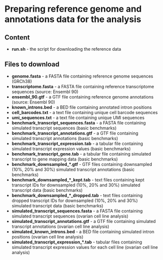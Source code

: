 # Preparing reference genome and annotations data for the analysis

## Content

  * **run.sh** - the script for downloading the reference data
  
## Files to download

  * **genome.fasta** - a FASTA file containing reference genome sequences (GRCh38)
  * **transcriptome.fasta** - a FASTA file containing reference transcriptome sequences (source: Ensembl 90)
  * **ensembl_90.gtf** - a GTF file containing reference genome annotations (source: Ensembl 90)
  * **known_introns.bed** - a BED file containing annotated intron positions
  * **cell_barcodes.txt** - a text file containing unique cell barcode sequences
  * **umi_sequences.txt** - a text file containing unique UMI sequences
  * **benchmark_transcript_sequences.fasta** - a FASTA file containing simulated transcript sequences (basic benchmarks)
  * **benchmark_transcript_annotations.gtf** - a GTF file containing simulated transcript annotations (basic benchmarks)
  * **benchmark_transcript_expression.tab** - a tabular file containing simulated transcript expression values (basic benchmarks)
  * **benchmark_transcript_gene.tab** - a tabular file containing simulated transcript to gene mapping data (basic benchmarks)
  * **benchmark_downsampled_\*.gtf** - GTF files containing downsampled (10%, 20% and 30%) simulated transcript annotations (basic benchmarks)
  * **benchmark_downsampled_\*\_kept.tab** - text files containing kept transcript IDs for downsampled (10%, 20% and 30%) simulated transcript data (basic benchmarks)
  * **benchmark_downsampled_\*\_dropped.tab** - text files containing dropped transcript IDs for downsampled (10%, 20% and 30%) simulated transcript data (basic benchmarks)
  * **simulated_transcript_sequences.fasta** - a FASTA file containing simulated transcript sequences (ovarian cell line analysis)
  * **simulated_transcript_annotations.gtf** - a GTF file containing simulated transcript annotations (ovarian cell line analysis)
  * **simulated_known_introns.bed** - a BED file containing simulated intron positions (ovarian cell line analysis)
  * **simulated_transcript_expression_\*.tab** - tabular files containing simulated transcript expression values for each cell line (ovarian cell line analysis)
